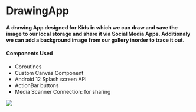 # DrawingApp

#### A drawing App designed for Kids in which we can draw and save the image to our local storage and share it via Social Media Apps. Additionaly we can add a background image from our gallery inorder to trace it out.

#### Components Used
* Coroutines
* Custom Canvas Component
* Android 12 Splash screen API 
* ActionBar buttons
* Media Scanner Connection: for sharing

<img src="Screenshot_1"/>
